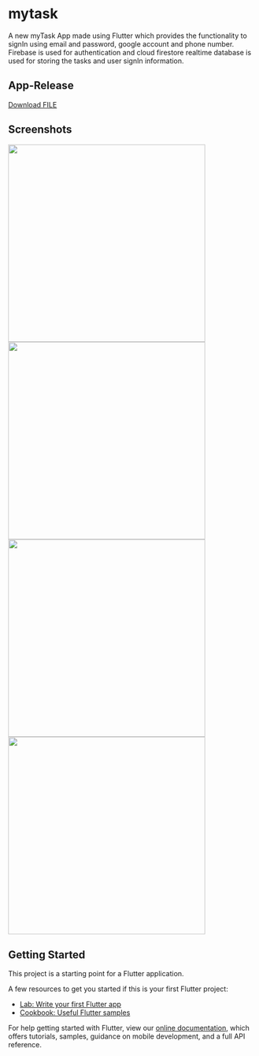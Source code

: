 # mytask

A new myTask App made using Flutter which provides the functionality to signIn using email and password, google account and phone number.
Firebase is used for authentication and cloud firestore realtime database is used for storing the tasks and user signIn information.

## App-Release
<a id="raw-url" href="https://raw.githubusercontent.com/savageclown007/myTaskApp/master/app-armeabi-v7a-release.apk">Download FILE</a>

## Screenshots
<img src="https://github.com/savageclown007/myTaskApp/blob/master/screenshots/LogIn%20Screen.jpeg" width="400px" height="auto"> <img src="https://github.com/savageclown007/myTaskApp/blob/master/screenshots/HomeScreen.jpeg" width="400px" height="auto">
<img src="https://github.com/savageclown007/myTaskApp/blob/master/screenshots/HomeScreen%20When%20No%20task%20is%20there.jpeg" width="400px" height="auto">
<img src="https://github.com/savageclown007/myTaskApp/blob/master/screenshots/Add%20Task%20Dialogue.jpeg" width="400px" height="auto">


## Getting Started

This project is a starting point for a Flutter application.

A few resources to get you started if this is your first Flutter project:

- [Lab: Write your first Flutter app](https://flutter.dev/docs/get-started/codelab)
- [Cookbook: Useful Flutter samples](https://flutter.dev/docs/cookbook)

For help getting started with Flutter, view our
[online documentation](https://flutter.dev/docs), which offers tutorials,
samples, guidance on mobile development, and a full API reference.
